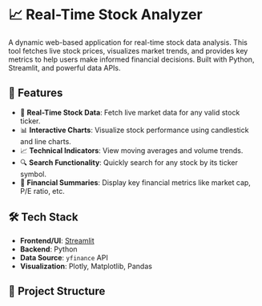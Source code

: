 # 📈 Real-Time Stock Analyzer

A dynamic web-based application for real-time stock data analysis. This tool fetches live stock prices, visualizes market trends, and provides key metrics to help users make informed financial decisions. Built with Python, Streamlit, and powerful data APIs.

## 🚀 Features

- 🔁 **Real-Time Stock Data**: Fetch live market data for any valid stock ticker.
- 📊 **Interactive Charts**: Visualize stock performance using candlestick and line charts.
- 📈 **Technical Indicators**: View moving averages and volume trends.
- 🔍 **Search Functionality**: Quickly search for any stock by its ticker symbol.
- 🧾 **Financial Summaries**: Display key financial metrics like market cap, P/E ratio, etc.

## 🛠️ Tech Stack

- **Frontend/UI**: [Streamlit](https://streamlit.io/)
- **Backend**: Python
- **Data Source**: `yfinance` API
- **Visualization**: Plotly, Matplotlib, Pandas

## 📂 Project Structure

